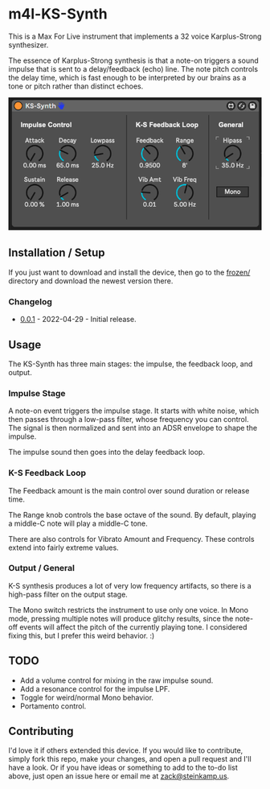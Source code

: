 # m4l-KS-Synth

This is a Max For Live instrument that implements a 32 voice Karplus-Strong synthesizer.

The essence of Karplus-Strong synthesis is that a note-on triggers a sound impulse that is sent to a delay/feedback (echo) line. The note pitch controls the delay time, which is fast enough to be interpreted by our brains as a tone or pitch rather than distinct echoes.

![The Interface](images/device.png)

## Installation / Setup

If you just want to download and install the device, then go to the [frozen/](https://github.com/zsteinkamp/m4l-KS-Synth/tree/main/frozen) directory and download the newest version there.

### Changelog

* [0.0.1](https://github.com/zsteinkamp/m4l-KS-Synth/raw/main/frozen/KS-Synth-0.0.1.amxd) - 2022-04-29 - Initial release.

## Usage

The KS-Synth has three main stages: the impulse, the feedback loop, and output.

### Impulse Stage

A note-on event triggers the impulse stage. It starts with white noise, which then passes through a low-pass filter, whose frequency you can control. The signal is then normalized and sent into an ADSR envelope to shape the impulse.

The impulse sound then goes into the delay feedback loop.

### K-S Feedback Loop

The Feedback amount is the main control over sound duration or release time.

The Range knob controls the base octave of the sound. By default, playing a middle-C note will play a middle-C tone.

There are also controls for Vibrato Amount and Frequency. These controls extend into fairly extreme values.

### Output / General

K-S synthesis produces a lot of very low frequency artifacts, so there is a high-pass filter on the output stage.

The Mono switch restricts the instrument to use only one voice. In Mono mode, pressing multiple notes will produce glitchy results, since the note-off events will affect the pitch of the currently playing tone. I considered fixing this, but I prefer this weird behavior. :)

## TODO

* Add a volume control for mixing in the raw impulse sound.
* Add a resonance control for the impulse LPF.
* Toggle for weird/normal Mono behavior.
* Portamento control.

## Contributing

I'd love it if others extended this device. If you would like to contribute, simply fork this repo, make your changes, and open a pull request and I'll have a look. Or if you have ideas or something to add to the to-do list above, just open an issue here or email me at [zack@steinkamp.us](mailto:zack@steinkamp.us).
